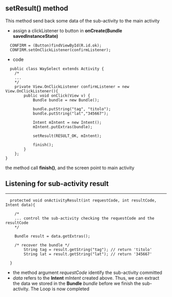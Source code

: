 ## setResult() method ##
This method send back some data of the sub-activity to the main activity

  * assign a clickListener to button in **onCreate(Bundle savedInstanceState)**
```
  CONFIRM = (Button)findViewById(R.id.ok);
  CONFIRM.setOnClickListener(confirmListener);
```
  * code
```
  public class WaySelect extends Activity {
    /*
    ...
    */
    private View.OnClickListener confirmListener = new View.OnClickListener(){
        public void onClick(View v) {
            Bundle bundle = new Bundle();
            
            bundle.putString("tag", "titolo");
            bundle.putString("lat","345667");
        	
            Intent mIntent = new Intent();
            mIntent.putExtras(bundle);
            
            setResult(RESULT_OK, mIntent);
        	
            finish();
        }
    };
}
```
the method call **finish()**, and the screen point to main activity

## Listening for sub-activity result ##

---

```
  protected void onActivityResult(int requestCode, int resultCode, Intent data){
   
    /*
    ... control the sub-activity checking the requestCode and the resultCode
    */
 
    Bundle result = data.getExtras();
    
    /* recover the bundle */
		String tag = result.getString("tag"); // return 'titolo'
		String lat = result.getString("lat"); // return '345667'
		
  }
```
  * the method argument _requestCode_ identify the sub-activity committed
  * _data_ refers to the **Intent** _mIntent_ created above.
Thus, we can extract the data we stored in the **Bundle** _bundle_ before we finish the sub-activity.
The Loop is now completed